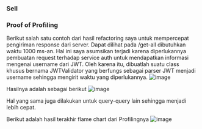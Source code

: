### Sell
### Proof of Profiling

Berikut salah satu contoh dari hasil refactoring saya untuk mempercepat pengiriman response dari server. Dapat dilihat pada /get-all dibutuhkan waktu 1000 ms-an. Hal ini saya asumsikan terjadi karena diperlukannya pembuatan request terhadap service auth untuk mendapatkan informasi mengenai username dari JWT. Oleh karena itu, dibuatlah suatu class khusus bernama JWTValidator yang berfungs sebagai parser JWT menjadi username sehingga mengirit waktu yang diperlukannya.
![image](https://github.com/AFK-3/Sell/assets/119410845/5df1cabd-f68e-4f58-8f9b-794c259a3b5d)

Hasilnya adalah sebagai berikut
![image](https://github.com/AFK-3/Sell/assets/119410845/426ab910-93d4-4e6a-b0e2-52a0b4849160)

Hal yang sama juga dilakukan untuk query-query lain sehingga menjadi lebih cepat.

Berikut adalah hasil terakhir flame chart dari Profilingnya
![image](https://github.com/AFK-3/Sell/assets/119410845/2e0ea309-a494-48eb-baad-f06e043e1b44)
